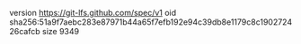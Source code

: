 version https://git-lfs.github.com/spec/v1
oid sha256:51a9f7aebc283e87971b44a65f7efb192e94c39db8e1179c8c190272426cafcb
size 9349
